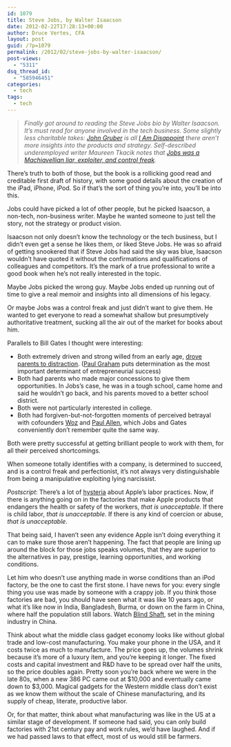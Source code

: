```yaml
---
id: 1079
title: Steve Jobs, by Walter Isaacson
date: 2012-02-22T17:28:13+00:00
author: Druce Vertes, CFA
layout: post
guid: /?p=1079
permalink: /2012/02/steve-jobs-by-walter-isaacson/
post-views:
  - "5311"
dsq_thread_id:
  - "585946451"
categories:
  - tech
tags:
  - tech
---
```

> *Finally got around to reading the Steve Jobs bio by Walter Isaacson. It’s must read for anyone involved in the tech business. Some slightly less charitable takes: [John Gruber](http://daringfireball.net/2012/02/walter_isaacson_steve_jobs) is all [I Am Disappoint](http://qkme.me/369mz1) there aren’t more insights into the products and strategy. Self-described underemployed writer Maureen Tkacik notes that [Jobs was a Machiavellian liar, exploiter, and control freak](http://blogs.reuters.com/great-debate/2012/02/22/the-book-of-steve-jobs-apple).*
<!--more-->
There’s truth to both of those, but the book is a rollicking good read and creditable first draft of history, with some good details about the creation of the iPad, iPhone, iPod. So if that’s the sort of thing you’re into, you’ll be into this.

Jobs could have picked a lot of other people, but he picked Isaacson, a non-tech, non-business writer. Maybe he wanted someone to just tell the story, not the strategy or product vision.

Isaacson not only doesn’t know the technology or the tech business, but I didn’t even get a sense he likes them, or liked Steve Jobs. He was so afraid of getting snookered that if Steve Jobs had said the sky was blue, Isaacson wouldn’t have quoted it without the confirmations and qualifications of colleagues and competitors. It’s the mark of a true professional to write a good book when he’s not really interested in the topic.

Maybe Jobs picked the wrong guy. Maybe Jobs ended up running out of time to give a real memoir and insights into all dimensions of his legacy.

Or maybe Jobs was a control freak and just didn’t want to give them. He wanted to get everyone to read a somewhat shallow but presumptively authoritative treatment, sucking all the air out of the market for books about him.  
  
Parallels to Bill Gates I thought were interesting: 

  * Both extremely driven and strong willed from an early age, [drove parents to distraction](http://online.wsj.com/article/SB124061372413054653.html). ([Paul Graham](http://www.paulgraham.com/founders.html) puts determination as the most important determinant of entrepreneurial success)
  * Both had parents who made major concessions to give them opportunities. In Jobs’s case, he was in a tough school, came home and said he wouldn’t go back, and his parents moved to a better school district.
  * Both were not particularly interested in college.
  * Both had forgiven-but-not-forgotten moments of perceived betrayal with cofounders [Woz](http://www.ibtimes.com/articles/267711/20111215/steve-wozniak-cried-jobs-kept-atari-bonus.htm) and [Paul Allen](http://www.nytimes.com/2011/03/31/technology/31soft.html), which Jobs and Gates conveniently don’t remember quite the same way.

Both were pretty successful at getting brilliant people to work with them, for all their perceived shortcomings. 

When someone totally identifies with a company, is determined to succeed, and is a control freak and perfectionist, it’s not always very distinguishable from being a manipulative exploiting lying narcissist.

_Postscript_: There’s a lot of [hysteria](http://www.businessinsider.com/mike-daisey-david-pogue-2012-2) about Apple’s labor practices. Now, if there is anything going on in the factories that make Apple products that endangers the health or safety of the workers, _that is unacceptable_. If there is child labor, _that is unacceptable_. If there is any kind of coercion or abuse, _that is unacceptable_. 

That being said, I haven’t seen any evidence Apple isn’t doing everything it can to make sure those aren’t happening. The fact that people are lining up around the block for those jobs speaks volumes, that they are superior to the alternatives in pay, prestige, learning opportunities, and working conditions. 

Let him who doesn’t use anything made in worse conditions than an iPod factory, be the one to cast the first stone. I have news for you: every single thing you use was made by someone with a crappy job. If you think those factories are bad, you should have seen what it was like 10 years ago, or what it’s like now in India, Bangladesh, Burma, or down on the farm in China, where half the population still labors. Watch [Blind Shaft](http://www.imdb.com/title/tt0351299/), set in the mining industry in China. 

Think about what the middle class gadget economy looks like without global trade and low-cost manufacturing. You make your phone in the USA, and it costs twice as much to manufacture. The price goes up, the volumes shrink because it’s more of a luxury item, and you’re keeping it longer. The fixed costs and capital investment and R&D have to be spread over half the units, so the price doubles again. Pretty soon you’re back where we were in the late 80s, when a new 386 PC came out at $10,000 and eventually came down to $3,000. Magical gadgets for the Western middle class don’t exist as we know them without the scale of Chinese manufacturing, and its supply of cheap, literate, productive labor.

Or, for that matter, think about what manufacturing was like in the US at a similar stage of development. If someone had said, you can only build factories with 21st century pay and work rules, we’d have laughed. And if we had passed laws to that effect, most of us would still be farmers.
